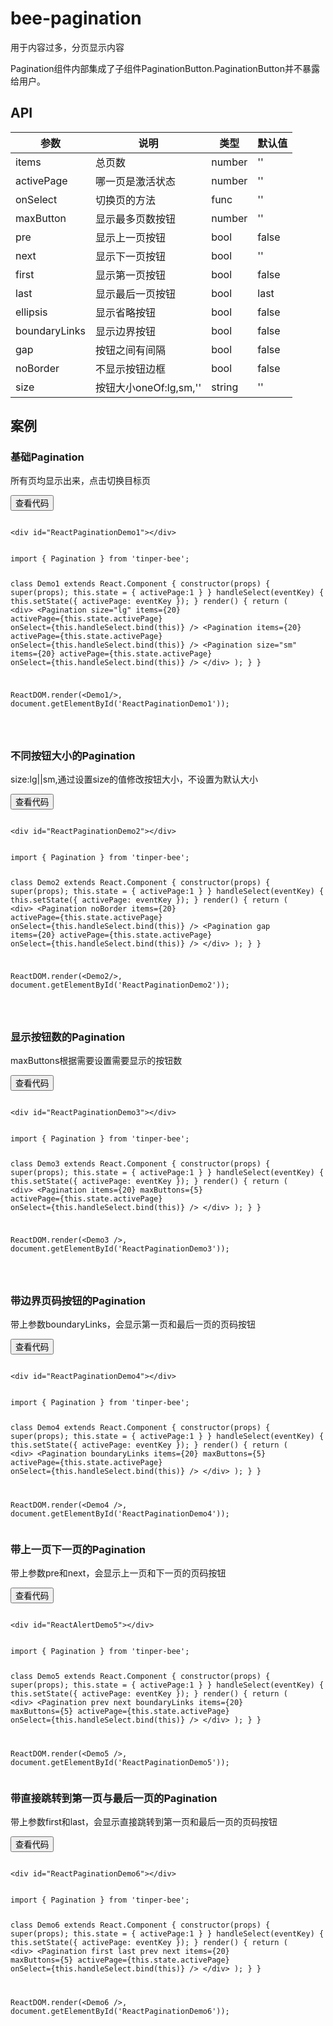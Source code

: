 # bee-pagination

用于内容过多，分页显示内容

Pagination组件内部集成了子组件PaginationButton.PaginationButton并不暴露给用户。


## API

|参数|说明|类型|默认值|
|---|----|---|------|
|items|总页数|number|''|
|activePage|哪一页是激活状态|number|''|
|onSelect|切换页的方法|func |''|
|maxButton|显示最多页数按钮|number|''|
|pre|显示上一页按钮|bool|false|
|next|显示下一页按钮|bool|''|
|first|显示第一页按钮|bool|false|
|last|显示最后一页按钮|bool|last|
|ellipsis|显示省略按钮|bool|false|
|boundaryLinks|显示边界按钮|bool|false|
|gap|按钮之间有间隔|bool|false|
|noBorder|不显示按钮边框|bool|false|
|size|按钮大小oneOf:lg,sm,''|string|''|


## 案例

### 基础Pagination

所有页均显示出来，点击切换目标页

<div class="example-content"><div id="ReactPaginationDemo1"></div>
</div>



<div class="ex-code-par"><button  class="u-button u-button-block u-button-accent margin-top-15 codeOptBtn" ><i class="uf uf-arrow-down"></i>查看代码</button><div class="examples-code"><pre><code>
&lt;div id="ReactPaginationDemo1">&lt;/div>
</code></pre>
</div>



<div class="examples-code"><pre><code>
import { Pagination } from 'tinper-bee';

class Demo1 extends React.Component {
	constructor(props) {
		super(props);
		this.state = {
			activePage:1
		}
	}
	handleSelect(eventKey) {
	    this.setState({
	      activePage: eventKey
	    });
	}
	render() {
	    return (
	      &lt;div>
	        &lt;Pagination
		    	size="lg"
		        items={20}
		        activePage={this.state.activePage}
		        onSelect={this.handleSelect.bind(this)} />
		    &lt;Pagination
		        items={20}
		        activePage={this.state.activePage}
		        onSelect={this.handleSelect.bind(this)} />
		    &lt;Pagination
		    	size="sm"
		        items={20}
		        activePage={this.state.activePage}
		        onSelect={this.handleSelect.bind(this)} />
	      &lt;/div>
	    );
	}
}

ReactDOM.render(&lt;Demo1/>, document.getElementById('ReactPaginationDemo1'));

</code></pre>
</div>
</div>

### 不同按钮大小的Pagination

size:lg||sm,通过设置size的值修改按钮大小，不设置为默认大小

<div class="example-content"><div id="ReactPaginationDemo2"></div>
</div>



<div class="ex-code-par"><button  class="u-button u-button-block u-button-accent margin-top-15 codeOptBtn" ><i class="uf uf-arrow-down"></i>查看代码</button><div class="examples-code"><pre><code>
&lt;div id="ReactPaginationDemo2">&lt;/div>
</code></pre>
</div>



<div class="examples-code"><pre><code>
import { Pagination } from 'tinper-bee';

class Demo2 extends React.Component {
	constructor(props) {
		super(props);
		this.state = {
			activePage:1
		}
	}
	handleSelect(eventKey) {
	    this.setState({
	      activePage: eventKey
	    });
	}
	render() {
	    return (
	      &lt;div>
	        &lt;Pagination
		    	noBorder
		        items={20}
		        activePage={this.state.activePage}
		        onSelect={this.handleSelect.bind(this)} />
		    &lt;Pagination
		    	gap
		        items={20}
		        activePage={this.state.activePage}
		        onSelect={this.handleSelect.bind(this)} />
	      &lt;/div>
	    );
	}
}

ReactDOM.render(&lt;Demo2/>, document.getElementById('ReactPaginationDemo2'));

</code></pre>
</div>
</div>

###  显示按钮数的Pagination

maxButtons根据需要设置需要显示的按钮数

<div class="example-content"><div id="ReactPaginationDemo3"></div>
</div>



<div class="ex-code-par"><button  class="u-button u-button-block u-button-accent margin-top-15 codeOptBtn" ><i class="uf uf-arrow-down"></i>查看代码</button><div class="examples-code"><pre><code>
&lt;div id="ReactPaginationDemo3">&lt;/div>
</code></pre>
</div>



<div class="examples-code"><pre><code>
import { Pagination } from 'tinper-bee';


class Demo3 extends React.Component {
	constructor(props) {
		super(props);
		this.state = {
			activePage:1
		}
	}
	handleSelect(eventKey) {
	    this.setState({
	      activePage: eventKey
	    });
	}
	render() {
	    return (
	      &lt;div>
	        &lt;Pagination
		        items={20}
		        maxButtons={5}
		        activePage={this.state.activePage}
		        onSelect={this.handleSelect.bind(this)} />
	      &lt;/div>
	    );
	}
}


ReactDOM.render(&lt;Demo3 />, document.getElementById('ReactPaginationDemo3'));


</code></pre>
</div>
</div>

###  带边界页码按钮的Pagination

带上参数boundaryLinks，会显示第一页和最后一页的页码按钮

<div class="example-content"><div id="ReactPaginationDemo4"></div>
</div>



<div class="ex-code-par"><button  class="u-button u-button-block u-button-accent margin-top-15 codeOptBtn" ><i class="uf uf-arrow-down"></i>查看代码</button><div class="examples-code"><pre><code>
&lt;div id="ReactPaginationDemo4">&lt;/div>
</code></pre>
</div>



<div class="examples-code"><pre><code>
import { Pagination } from 'tinper-bee';


class Demo4 extends React.Component {
	constructor(props) {
		super(props);
		this.state = {
			activePage:1
		}
	}
	handleSelect(eventKey) {
	    this.setState({
	      activePage: eventKey
	    });
	}
	render() {
	    return (
	      &lt;div>
	        &lt;Pagination
	        	boundaryLinks
		        items={20}
		        maxButtons={5}
		        activePage={this.state.activePage}
		        onSelect={this.handleSelect.bind(this)} />
	      &lt;/div>
	    );
	}
}


ReactDOM.render(&lt;Demo4 />, document.getElementById('ReactPaginationDemo4'));</code></pre>
</div>
</div>

###  带上一页下一页的Pagination

带上参数pre和next，会显示上一页和下一页的页码按钮

<div class="example-content"><div id="ReactAlertDemo5"></div>
</div>



<div class="ex-code-par"><button  class="u-button u-button-block u-button-accent margin-top-15 codeOptBtn" ><i class="uf uf-arrow-down"></i>查看代码</button><div class="examples-code"><pre><code>
&lt;div id="ReactAlertDemo5">&lt;/div>
</code></pre>
</div>



<div class="examples-code"><pre><code>
import { Pagination } from 'tinper-bee';


class Demo5 extends React.Component {
	constructor(props) {
		super(props);
		this.state = {
			activePage:1
		}
	}
	handleSelect(eventKey) {
	    this.setState({
	      activePage: eventKey
	    });
	}
	render() {
	    return (
	      &lt;div>
	        &lt;Pagination
	        	prev
	        	next
	        	boundaryLinks
		        items={20}
		        maxButtons={5}
		        activePage={this.state.activePage}
		        onSelect={this.handleSelect.bind(this)} />
	      &lt;/div>
	    );
	}
}


ReactDOM.render(&lt;Demo5 />, document.getElementById('ReactPaginationDemo5'));</code></pre>
</div>
</div>

###  带直接跳转到第一页与最后一页的Pagination

带上参数first和last，会显示直接跳转到第一页和最后一页的页码按钮

<div class="example-content"><div id="ReactPaginationDemo6"></div>
</div>




<script>
/******/ (function(modules) { // webpackBootstrap
/******/ 	// The module cache
/******/ 	var installedModules = {};

/******/ 	// The require function
/******/ 	function __webpack_require__(moduleId) {

/******/ 		// Check if module is in cache
/******/ 		if(installedModules[moduleId])
/******/ 			return installedModules[moduleId].exports;

/******/ 		// Create a new module (and put it into the cache)
/******/ 		var module = installedModules[moduleId] = {
/******/ 			exports: {},
/******/ 			id: moduleId,
/******/ 			loaded: false
/******/ 		};

/******/ 		// Execute the module function
/******/ 		modules[moduleId].call(module.exports, module, module.exports, __webpack_require__);

/******/ 		// Flag the module as loaded
/******/ 		module.loaded = true;

/******/ 		// Return the exports of the module
/******/ 		return module.exports;
/******/ 	}


/******/ 	// expose the modules object (__webpack_modules__)
/******/ 	__webpack_require__.m = modules;

/******/ 	// expose the module cache
/******/ 	__webpack_require__.c = installedModules;

/******/ 	// __webpack_public_path__
/******/ 	__webpack_require__.p = "";

/******/ 	// Load entry module and return exports
/******/ 	return __webpack_require__(0);
/******/ })
/************************************************************************/
/******/ ([
/* 0 */
/***/ function(module, exports, __webpack_require__) {

	'use strict';

	var _PaginationDemo = __webpack_require__(1);

	var _PaginationDemo2 = _interopRequireDefault(_PaginationDemo);

	var _reactDom = __webpack_require__(7);

	var _reactDom2 = _interopRequireDefault(_reactDom);

	var _src = __webpack_require__(2);

	var _src2 = _interopRequireDefault(_src);

	function _interopRequireDefault(obj) { return obj && obj.__esModule ? obj : { 'default': obj }; }

	function _defaults(obj, defaults) { var keys = Object.getOwnPropertyNames(defaults); for (var i = 0; i < keys.length; i++) { var key = keys[i]; var value = Object.getOwnPropertyDescriptor(defaults, key); if (value && value.configurable && obj[key] === undefined) { Object.defineProperty(obj, key, value); } } return obj; }

	function _classCallCheck(instance, Constructor) { if (!(instance instanceof Constructor)) { throw new TypeError("Cannot call a class as a function"); } }

	function _possibleConstructorReturn(self, call) { if (!self) { throw new ReferenceError("this hasn't been initialised - super() hasn't been called"); } return call && (typeof call === "object" || typeof call === "function") ? call : self; }

	function _inherits(subClass, superClass) { if (typeof superClass !== "function" && superClass !== null) { throw new TypeError("Super expression must either be null or a function, not " + typeof superClass); } subClass.prototype = Object.create(superClass && superClass.prototype, { constructor: { value: subClass, enumerable: false, writable: true, configurable: true } }); if (superClass) Object.setPrototypeOf ? Object.setPrototypeOf(subClass, superClass) : _defaults(subClass, superClass); }

	var Demo1 = function (_React$Component) {
		_inherits(Demo1, _React$Component);

		function Demo1(props) {
			_classCallCheck(this, Demo1);

			var _this = _possibleConstructorReturn(this, _React$Component.call(this, props));

			_this.state = {
				activePage: 1
			};
			return _this;
		}

		Demo1.prototype.handleSelect = function handleSelect(eventKey) {
			this.setState({
				activePage: eventKey
			});
		};

		Demo1.prototype.render = function render() {
			return React.createElement(
				'div',
				null,
				React.createElement(_src2['default'], {
					size: 'lg',
					items: 20,
					activePage: this.state.activePage,
					onSelect: this.handleSelect.bind(this) }),
				React.createElement(_src2['default'], {
					items: 20,
					activePage: this.state.activePage,
					onSelect: this.handleSelect.bind(this) }),
				React.createElement(_src2['default'], {
					size: 'sm',
					items: 20,
					activePage: this.state.activePage,
					onSelect: this.handleSelect.bind(this) })
			);
		};

		return Demo1;
	}(React.Component);

	var Demo2 = function (_React$Component2) {
		_inherits(Demo2, _React$Component2);

		function Demo2(props) {
			_classCallCheck(this, Demo2);

			var _this2 = _possibleConstructorReturn(this, _React$Component2.call(this, props));

			_this2.state = {
				activePage: 1
			};
			return _this2;
		}

		Demo2.prototype.handleSelect = function handleSelect(eventKey) {
			this.setState({
				activePage: eventKey
			});
		};

		Demo2.prototype.render = function render() {
			return React.createElement(
				'div',
				null,
				React.createElement(_src2['default'], {
					noBorder: true,
					items: 20,
					activePage: this.state.activePage,
					onSelect: this.handleSelect.bind(this) }),
				React.createElement(_src2['default'], {
					gap: true,
					items: 20,
					activePage: this.state.activePage,
					onSelect: this.handleSelect.bind(this) })
			);
		};

		return Demo2;
	}(React.Component);

	var Demo3 = function (_React$Component3) {
		_inherits(Demo3, _React$Component3);

		function Demo3(props) {
			_classCallCheck(this, Demo3);

			var _this3 = _possibleConstructorReturn(this, _React$Component3.call(this, props));

			_this3.state = {
				activePage: 1
			};
			return _this3;
		}

		Demo3.prototype.handleSelect = function handleSelect(eventKey) {
			this.setState({
				activePage: eventKey
			});
		};

		Demo3.prototype.render = function render() {
			return React.createElement(
				'div',
				null,
				React.createElement(_src2['default'], {
					items: 20,
					maxButtons: 5,
					activePage: this.state.activePage,
					onSelect: this.handleSelect.bind(this) })
			);
		};

		return Demo3;
	}(React.Component);

	var Demo4 = function (_React$Component4) {
		_inherits(Demo4, _React$Component4);

		function Demo4(props) {
			_classCallCheck(this, Demo4);

			var _this4 = _possibleConstructorReturn(this, _React$Component4.call(this, props));

			_this4.state = {
				activePage: 1
			};
			return _this4;
		}

		Demo4.prototype.handleSelect = function handleSelect(eventKey) {
			this.setState({
				activePage: eventKey
			});
		};

		Demo4.prototype.render = function render() {
			return React.createElement(
				'div',
				null,
				React.createElement(_src2['default'], {
					boundaryLinks: true,
					items: 20,
					maxButtons: 5,
					activePage: this.state.activePage,
					onSelect: this.handleSelect.bind(this) })
			);
		};

		return Demo4;
	}(React.Component);

	var Demo5 = function (_React$Component5) {
		_inherits(Demo5, _React$Component5);

		function Demo5(props) {
			_classCallCheck(this, Demo5);

			var _this5 = _possibleConstructorReturn(this, _React$Component5.call(this, props));

			_this5.state = {
				activePage: 1
			};
			return _this5;
		}

		Demo5.prototype.handleSelect = function handleSelect(eventKey) {
			this.setState({
				activePage: eventKey
			});
		};

		Demo5.prototype.render = function render() {
			return React.createElement(
				'div',
				null,
				React.createElement(_src2['default'], {
					prev: true,
					next: true,
					boundaryLinks: true,
					items: 20,
					maxButtons: 5,
					activePage: this.state.activePage,
					onSelect: this.handleSelect.bind(this) })
			);
		};

		return Demo5;
	}(React.Component);

	var Demo6 = function (_React$Component6) {
		_inherits(Demo6, _React$Component6);

		function Demo6(props) {
			_classCallCheck(this, Demo6);

			var _this6 = _possibleConstructorReturn(this, _React$Component6.call(this, props));

			_this6.state = {
				activePage: 1
			};
			return _this6;
		}

		Demo6.prototype.handleSelect = function handleSelect(eventKey) {
			this.setState({
				activePage: eventKey
			});
		};

		Demo6.prototype.render = function render() {
			return React.createElement(
				'div',
				null,
				React.createElement(_src2['default'], {
					first: true,
					last: true,
					prev: true,
					next: true,
					boundaryLinks: true,
					items: 20,
					maxButtons: 5,
					activePage: this.state.activePage,
					onSelect: this.handleSelect.bind(this) })
			);
		};

		return Demo6;
	}(React.Component);

	_reactDom2['default'].render(React.createElement(Demo1, null), document.getElementById('ReactPaginationDemo1'));
	_reactDom2['default'].render(React.createElement(Demo2, null), document.getElementById('ReactPaginationDemo2'));
	_reactDom2['default'].render(React.createElement(Demo3, null), document.getElementById('ReactPaginationDemo3'));
	_reactDom2['default'].render(React.createElement(Demo4, null), document.getElementById('ReactPaginationDemo4'));
	_reactDom2['default'].render(React.createElement(Demo5, null), document.getElementById('ReactPaginationDemo5'));
	_reactDom2['default'].render(React.createElement(Demo6, null), document.getElementById('ReactPaginationDemo6'));

/***/ },
/* 1 */
/***/ function(module, exports, __webpack_require__) {

	'use strict';

	Object.defineProperty(exports, "__esModule", {
		value: true
	});

	var _src = __webpack_require__(2);

	var _src2 = _interopRequireDefault(_src);

	var _react = __webpack_require__(5);

	var _react2 = _interopRequireDefault(_react);

	var _reactDom = __webpack_require__(7);

	var _reactDom2 = _interopRequireDefault(_reactDom);

	function _interopRequireDefault(obj) { return obj && obj.__esModule ? obj : { 'default': obj }; }

	function _defaults(obj, defaults) { var keys = Object.getOwnPropertyNames(defaults); for (var i = 0; i < keys.length; i++) { var key = keys[i]; var value = Object.getOwnPropertyDescriptor(defaults, key); if (value && value.configurable && obj[key] === undefined) { Object.defineProperty(obj, key, value); } } return obj; }

	function _classCallCheck(instance, Constructor) { if (!(instance instanceof Constructor)) { throw new TypeError("Cannot call a class as a function"); } }

	function _possibleConstructorReturn(self, call) { if (!self) { throw new ReferenceError("this hasn't been initialised - super() hasn't been called"); } return call && (typeof call === "object" || typeof call === "function") ? call : self; }

	function _inherits(subClass, superClass) { if (typeof superClass !== "function" && superClass !== null) { throw new TypeError("Super expression must either be null or a function, not " + typeof superClass); } subClass.prototype = Object.create(superClass && superClass.prototype, { constructor: { value: subClass, enumerable: false, writable: true, configurable: true } }); if (superClass) Object.setPrototypeOf ? Object.setPrototypeOf(subClass, superClass) : _defaults(subClass, superClass); }

	var Demo = function (_Component) {
		_inherits(Demo, _Component);

		function Demo(props) {
			_classCallCheck(this, Demo);

			var _this = _possibleConstructorReturn(this, _Component.call(this, props));

			_this.state = {
				activePage: 1
			};
			return _this;
		}

		Demo.prototype.handleSelect = function handleSelect(eventKey) {
			this.setState({
				activePage: eventKey
			});
		};

		Demo.prototype.render = function render() {
			return _react2['default'].createElement(
				'div',
				null,
				_react2['default'].createElement(_src2['default'], {
					prev: true,
					next: true,
					first: true,
					last: true,
					ellipsis: true,
					boundaryLinks: true,
					items: 20,
					maxButtons: 5,
					activePage: this.state.activePage,
					onSelect: this.handleSelect.bind(this) })
			);
		};

		return Demo;
	}(_react.Component);

	exports['default'] = Demo;
	module.exports = exports['default'];

/***/ },
/* 2 */
/***/ function(module, exports, __webpack_require__) {

	'use strict';

	Object.defineProperty(exports, "__esModule", {
	  value: true
	});

	var _Pagination = __webpack_require__(3);

	var _Pagination2 = _interopRequireDefault(_Pagination);

	function _interopRequireDefault(obj) { return obj && obj.__esModule ? obj : { 'default': obj }; }

	exports['default'] = _Pagination2['default'];
	module.exports = exports['default'];

/***/ },
/* 3 */
/***/ function(module, exports, __webpack_require__) {

	'use strict';

	Object.defineProperty(exports, "__esModule", {
	  value: true
	});

	var _extends = Object.assign || function (target) { for (var i = 1; i < arguments.length; i++) { var source = arguments[i]; for (var key in source) { if (Object.prototype.hasOwnProperty.call(source, key)) { target[key] = source[key]; } } } return target; };

	var _classnames = __webpack_require__(4);

	var _classnames2 = _interopRequireDefault(_classnames);

	var _react = __webpack_require__(5);

	var _react2 = _interopRequireDefault(_react);

	var _PaginationButton = __webpack_require__(6);

	var _PaginationButton2 = _interopRequireDefault(_PaginationButton);

	function _interopRequireDefault(obj) { return obj && obj.__esModule ? obj : { 'default': obj }; }

	function _defaults(obj, defaults) { var keys = Object.getOwnPropertyNames(defaults); for (var i = 0; i < keys.length; i++) { var key = keys[i]; var value = Object.getOwnPropertyDescriptor(defaults, key); if (value && value.configurable && obj[key] === undefined) { Object.defineProperty(obj, key, value); } } return obj; }

	function _objectWithoutProperties(obj, keys) { var target = {}; for (var i in obj) { if (keys.indexOf(i) >= 0) continue; if (!Object.prototype.hasOwnProperty.call(obj, i)) continue; target[i] = obj[i]; } return target; }

	function _classCallCheck(instance, Constructor) { if (!(instance instanceof Constructor)) { throw new TypeError("Cannot call a class as a function"); } }

	function _possibleConstructorReturn(self, call) { if (!self) { throw new ReferenceError("this hasn't been initialised - super() hasn't been called"); } return call && (typeof call === "object" || typeof call === "function") ? call : self; }

	function _inherits(subClass, superClass) { if (typeof superClass !== "function" && superClass !== null) { throw new TypeError("Super expression must either be null or a function, not " + typeof superClass); } subClass.prototype = Object.create(superClass && superClass.prototype, { constructor: { value: subClass, enumerable: false, writable: true, configurable: true } }); if (superClass) Object.setPrototypeOf ? Object.setPrototypeOf(subClass, superClass) : _defaults(subClass, superClass); }

	var propTypes = {
	  /**
	   * 当前激活状态页
	   */
	  activePage: _react.PropTypes.number,
	  /**
	   * 总页数
	   */
	  items: _react.PropTypes.number,
	  /**
	   * 显示按钮从1到maxButton的按钮数
	   */
	  maxButtons: _react.PropTypes.number,

	  /**
	   * 当为true,不管切换到多少页都显示第一页和最后一页的按钮
	   */
	  boundaryLinks: _react.PropTypes.bool,

	  /**
	   * 当为true,显示省略号，否则
	   * 
	   */
	  ellipsis: _react.PropTypes.oneOfType([_react.PropTypes.bool, _react.PropTypes.node]),

	  /**
	   *  当为true,显示点击到第一页的按钮
	   */
	  first: _react.PropTypes.oneOfType([_react.PropTypes.bool, _react.PropTypes.node]),

	  /**
	   *  当为true,显示点击到最后一页的按钮
	   */
	  last: _react.PropTypes.oneOfType([_react.PropTypes.bool, _react.PropTypes.node]),

	  /**
	   * 当为true,显示前一页按钮
	   */
	  prev: _react.PropTypes.oneOfType([_react.PropTypes.bool, _react.PropTypes.node]),

	  /**
	   * 当为true,显示下一页按钮
	   */
	  next: _react.PropTypes.oneOfType([_react.PropTypes.bool, _react.PropTypes.node]),

	  /**
	   * 暴露给用户的切换页的方法
	   */
	  onSelect: _react.PropTypes.func,

	  /**
	   * You can use a custom element for the buttons
	   */
	  buttonComponentClass: _react.PropTypes.oneOfType([_react.PropTypes.element, _react.PropTypes.string])
	};

	var defaultProps = {
	  activePage: 1,
	  items: 1,
	  maxButtons: 0,
	  first: false,
	  last: false,
	  prev: false,
	  next: false,
	  ellipsis: true,
	  boundaryLinks: false,
	  clsPrefix: 'u-pagination',
	  gap: false,
	  noBorder: false
	};

	var Pagination = function (_React$Component) {
	  _inherits(Pagination, _React$Component);

	  function Pagination() {
	    _classCallCheck(this, Pagination);

	    return _possibleConstructorReturn(this, _React$Component.apply(this, arguments));
	  }

	  Pagination.prototype.renderPageButtons = function renderPageButtons(activePage, items, maxButtons, boundaryLinks, ellipsis, buttonProps) {
	    var pageButtons = [];

	    var startPage = void 0;
	    var endPage = void 0;
	    var hasHiddenPagesAfter = void 0;

	    if (maxButtons) {
	      //根据max很当前activepage计算出应隐藏activeButton之前的页数
	      var hiddenPagesBefore = activePage - parseInt(maxButtons / 2, 10);
	      startPage = hiddenPagesBefore > 2 ? hiddenPagesBefore : 1;
	      //计算出是否存在隐藏activeButton之后的页数
	      hasHiddenPagesAfter = startPage + maxButtons < items;

	      if (!hasHiddenPagesAfter) {
	        endPage = items;
	        startPage = items - maxButtons + 1;
	        if (startPage < 1) {
	          startPage = 1;
	        }
	      } else {
	        endPage = startPage + maxButtons - 1;
	      }
	    } else {
	      startPage = 1;
	      endPage = items;
	    }
	    //将所有的button循环渲染出来
	    for (var pagenumber = startPage; pagenumber <= endPage; pagenumber++) {
	      pageButtons.push(_react2['default'].createElement(
	        _PaginationButton2['default'],
	        _extends({}, buttonProps, {
	          key: pagenumber,
	          eventKey: pagenumber,
	          active: pagenumber === activePage
	        }),
	        pagenumber
	      ));
	    }
	    //如果boundaryLinks和eclipsis且startPage!=1 需要加上before More Button
	    if (boundaryLinks && ellipsis && startPage !== 1) {
	      pageButtons.unshift(_react2['default'].createElement(
	        _PaginationButton2['default'],
	        {
	          key: 'ellipsisFirst',
	          disabled: true,
	          componentClass: buttonProps.componentClass
	        },
	        _react2['default'].createElement(
	          'span',
	          { 'aria-label': 'More' },
	          ellipsis === true ? '\u2026' : ellipsis
	        )
	      ));
	      //加上最小边界 Button
	      pageButtons.unshift(_react2['default'].createElement(
	        _PaginationButton2['default'],
	        _extends({}, buttonProps, {
	          key: 1,
	          eventKey: 1,
	          active: false
	        }),
	        '1'
	      ));
	    }
	    //如果maxButtons和eclipsis且hasHiddenPagesAfter 需加上after More Button
	    if (maxButtons && hasHiddenPagesAfter && ellipsis) {
	      pageButtons.push(_react2['default'].createElement(
	        _PaginationButton2['default'],
	        {
	          key: 'ellipsis',
	          disabled: true,
	          componentClass: buttonProps.componentClass
	        },
	        _react2['default'].createElement(
	          'span',
	          { 'aria-label': 'More' },
	          ellipsis === true ? '\u2026' : ellipsis
	        )
	      ));
	      //如果最后一个页数按钮不等于总页数 且 边界为true 需加上最大边界按钮
	      if (boundaryLinks && endPage !== items) {
	        pageButtons.push(_react2['default'].createElement(
	          _PaginationButton2['default'],
	          _extends({}, buttonProps, {
	            key: items,
	            eventKey: items,
	            active: false
	          }),
	          items
	        ));
	      }
	    }

	    return pageButtons;
	  };

	  Pagination.prototype.render = function render() {
	    var _props = this.props;
	    var activePage = _props.activePage;
	    var items = _props.items;
	    var maxButtons = _props.maxButtons;
	    var boundaryLinks = _props.boundaryLinks;
	    var ellipsis = _props.ellipsis;
	    var first = _props.first;
	    var last = _props.last;
	    var prev = _props.prev;
	    var next = _props.next;
	    var onSelect = _props.onSelect;
	    var buttonComponentClass = _props.buttonComponentClass;
	    var noBorder = _props.noBorder;
	    var className = _props.className;
	    var clsPrefix = _props.clsPrefix;
	    var size = _props.size;
	    var gap = _props.gap;

	    var others = _objectWithoutProperties(_props, ['activePage', 'items', 'maxButtons', 'boundaryLinks', 'ellipsis', 'first', 'last', 'prev', 'next', 'onSelect', 'buttonComponentClass', 'noBorder', 'className', 'clsPrefix', 'size', 'gap']);

	    var classes = {};
	    if (noBorder) {
	      classes[clsPrefix + '-no-border'] = true;
	    }
	    if (size) {
	      classes[clsPrefix + '-' + size] = true;
	    }
	    if (gap) {
	      classes[clsPrefix + '-gap'] = true;
	    }
	    var classNames = (0, _classnames2['default'])(clsPrefix, classes);

	    /**
	     *  页按钮属性
	     *  onSelect:暴露在外层交互动作，也是与父组件Pagination的交流接口
	     *  componentClass: 用户定义的按钮dom元素类型
	     */
	    var buttonProps = {
	      onSelect: onSelect,
	      componentClass: buttonComponentClass
	    };

	    return _react2['default'].createElement(
	      'ul',
	      _extends({}, others, {
	        className: (0, _classnames2['default'])(className, classNames)
	      }),
	      first && _react2['default'].createElement(
	        _PaginationButton2['default'],
	        _extends({}, buttonProps, {
	          eventKey: 1,
	          disabled: activePage === 1
	        }),
	        _react2['default'].createElement(
	          'span',
	          { 'aria-label': 'First' },
	          first === true ? '\xAB' : first
	        )
	      ),
	      prev && _react2['default'].createElement(
	        _PaginationButton2['default'],
	        _extends({}, buttonProps, {
	          eventKey: activePage - 1,
	          disabled: activePage === 1
	        }),
	        _react2['default'].createElement(
	          'span',
	          { 'aria-label': 'Previous' },
	          prev === true ? '\u2039' : prev
	        )
	      ),
	      this.renderPageButtons(activePage, items, maxButtons, boundaryLinks, ellipsis, buttonProps),
	      next && _react2['default'].createElement(
	        _PaginationButton2['default'],
	        _extends({}, buttonProps, {
	          eventKey: activePage + 1,
	          disabled: activePage >= items
	        }),
	        _react2['default'].createElement(
	          'span',
	          { 'aria-label': 'Next' },
	          next === true ? '\u203A' : next
	        )
	      ),
	      last && _react2['default'].createElement(
	        _PaginationButton2['default'],
	        _extends({}, buttonProps, {
	          eventKey: items,
	          disabled: activePage >= items
	        }),
	        _react2['default'].createElement(
	          'span',
	          { 'aria-label': 'Last' },
	          last === true ? '\xBB' : last
	        )
	      )
	    );
	  };

	  return Pagination;
	}(_react2['default'].Component);

	Pagination.propTypes = propTypes;
	Pagination.defaultProps = defaultProps;

	exports['default'] = Pagination;
	module.exports = exports['default'];

/***/ },
/* 4 */
/***/ function(module, exports, __webpack_require__) {

	var __WEBPACK_AMD_DEFINE_ARRAY__, __WEBPACK_AMD_DEFINE_RESULT__;/*!
	  Copyright (c) 2016 Jed Watson.
	  Licensed under the MIT License (MIT), see
	  http://jedwatson.github.io/classnames
	*/
	/* global define */

	(function () {
		'use strict';

		var hasOwn = {}.hasOwnProperty;

		function classNames () {
			var classes = [];

			for (var i = 0; i < arguments.length; i++) {
				var arg = arguments[i];
				if (!arg) continue;

				var argType = typeof arg;

				if (argType === 'string' || argType === 'number') {
					classes.push(arg);
				} else if (Array.isArray(arg)) {
					classes.push(classNames.apply(null, arg));
				} else if (argType === 'object') {
					for (var key in arg) {
						if (hasOwn.call(arg, key) && arg[key]) {
							classes.push(key);
						}
					}
				}
			}

			return classes.join(' ');
		}

		if (typeof module !== 'undefined' && module.exports) {
			module.exports = classNames;
		} else if (true) {
			// register as 'classnames', consistent with npm package name
			!(__WEBPACK_AMD_DEFINE_ARRAY__ = [], __WEBPACK_AMD_DEFINE_RESULT__ = function () {
				return classNames;
			}.apply(exports, __WEBPACK_AMD_DEFINE_ARRAY__), __WEBPACK_AMD_DEFINE_RESULT__ !== undefined && (module.exports = __WEBPACK_AMD_DEFINE_RESULT__));
		} else {
			window.classNames = classNames;
		}
	}());


/***/ },
/* 5 */
/***/ function(module, exports) {

	module.exports = React;

/***/ },
/* 6 */
/***/ function(module, exports, __webpack_require__) {

	'use strict';

	Object.defineProperty(exports, "__esModule", {
	  value: true
	});

	var _extends = Object.assign || function (target) { for (var i = 1; i < arguments.length; i++) { var source = arguments[i]; for (var key in source) { if (Object.prototype.hasOwnProperty.call(source, key)) { target[key] = source[key]; } } } return target; };

	var _classnames = __webpack_require__(4);

	var _classnames2 = _interopRequireDefault(_classnames);

	var _react = __webpack_require__(5);

	var _react2 = _interopRequireDefault(_react);

	function _interopRequireDefault(obj) { return obj && obj.__esModule ? obj : { 'default': obj }; }

	function _defaults(obj, defaults) { var keys = Object.getOwnPropertyNames(defaults); for (var i = 0; i < keys.length; i++) { var key = keys[i]; var value = Object.getOwnPropertyDescriptor(defaults, key); if (value && value.configurable && obj[key] === undefined) { Object.defineProperty(obj, key, value); } } return obj; }

	function _objectWithoutProperties(obj, keys) { var target = {}; for (var i in obj) { if (keys.indexOf(i) >= 0) continue; if (!Object.prototype.hasOwnProperty.call(obj, i)) continue; target[i] = obj[i]; } return target; }

	function _classCallCheck(instance, Constructor) { if (!(instance instanceof Constructor)) { throw new TypeError("Cannot call a class as a function"); } }

	function _possibleConstructorReturn(self, call) { if (!self) { throw new ReferenceError("this hasn't been initialised - super() hasn't been called"); } return call && (typeof call === "object" || typeof call === "function") ? call : self; }

	function _inherits(subClass, superClass) { if (typeof superClass !== "function" && superClass !== null) { throw new TypeError("Super expression must either be null or a function, not " + typeof superClass); } subClass.prototype = Object.create(superClass && superClass.prototype, { constructor: { value: subClass, enumerable: false, writable: true, configurable: true } }); if (superClass) Object.setPrototypeOf ? Object.setPrototypeOf(subClass, superClass) : _defaults(subClass, superClass); }

	// TODO: This should be `<Pagination.Item>`.

	// TODO: This should use `componentClass` like other components.

	var propTypes = {
	  className: _react.PropTypes.string,
	  eventKey: _react.PropTypes.any,
	  onSelect: _react.PropTypes.func,
	  disabled: _react.PropTypes.bool,
	  active: _react.PropTypes.bool,
	  onClick: _react.PropTypes.func
	};

	var defaultProps = {
	  componentClass: 'a',
	  active: false,
	  disabled: false
	};

	var PaginationButton = function (_React$Component) {
	  _inherits(PaginationButton, _React$Component);

	  function PaginationButton(props, context) {
	    _classCallCheck(this, PaginationButton);

	    var _this = _possibleConstructorReturn(this, _React$Component.call(this, props, context));

	    _this.handleClick = _this.handleClick.bind(_this);
	    return _this;
	  }

	  PaginationButton.prototype.handleClick = function handleClick(event) {
	    var _props = this.props;
	    var disabled = _props.disabled;
	    var onSelect = _props.onSelect;
	    var eventKey = _props.eventKey;


	    if (disabled) {
	      return;
	    }

	    if (onSelect) {
	      onSelect(eventKey, event);
	    }
	  };

	  PaginationButton.prototype.render = function render() {
	    var _props2 = this.props;
	    var Component = _props2.componentClass;
	    var active = _props2.active;
	    var disabled = _props2.disabled;
	    var onClick = _props2.onClick;
	    var className = _props2.className;
	    var style = _props2.style;

	    var props = _objectWithoutProperties(_props2, ['componentClass', 'active', 'disabled', 'onClick', 'className', 'style']);

	    delete props.onSelect;

	    return _react2['default'].createElement(
	      'li',
	      {
	        className: (0, _classnames2['default'])(className, { active: active, disabled: disabled }),
	        style: style
	      },
	      _react2['default'].createElement(Component, _extends({ href: '#'
	      }, props, {
	        disabled: disabled,
	        onClick: this.handleClick
	      }))
	    );
	  };

	  return PaginationButton;
	}(_react2['default'].Component);

	PaginationButton.propTypes = propTypes;
	PaginationButton.defaultProps = defaultProps;

	exports['default'] = PaginationButton;
	module.exports = exports['default'];

/***/ },
/* 7 */
/***/ function(module, exports) {

	module.exports = ReactDOM;

/***/ }
/******/ ]);
</script>
<div class="ex-code-par"><button  class="u-button u-button-block u-button-accent margin-top-15 codeOptBtn" ><i class="uf uf-arrow-down"></i>查看代码</button><div class="examples-code"><pre><code>
&lt;div id="ReactPaginationDemo6">&lt;/div>
</code></pre>
</div>



<div class="examples-code"><pre><code>
import { Pagination } from 'tinper-bee';


class Demo6 extends React.Component {
	constructor(props) {
		super(props);
		this.state = {
			activePage:1
		}
	}
	handleSelect(eventKey) {
	    this.setState({
	      activePage: eventKey
	    });
	}
	render() {
	    return (
	      &lt;div>
	        &lt;Pagination
	        	first
	        	last
	        	prev
	        	next
		        items={20}
		        maxButtons={5}
		        activePage={this.state.activePage}
		        onSelect={this.handleSelect.bind(this)} />
	      &lt;/div>
	    );
	}
}


ReactDOM.render(&lt;Demo6 />, document.getElementById('ReactPaginationDemo6'));</code></pre>
</div>
</div>